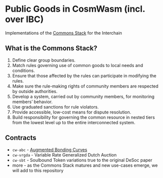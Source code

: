 # Public Goods in CosmWasm (incl. over IBC)
Implementations of the [Commons Stack](https://commonsstack.org/) for the Interchain
## What is the Commons Stack?
1. Define clear group boundaries.
2. Match rules governing use of common goods to local needs and conditions.
3. Ensure that those affected by the rules can participate in modifying the rules.
4. Make sure the rule-making rights of community members are respected by outside authorities.
5. Develop a system, carried out by community members, for monitoring members’ behavior.
6. Use graduated sanctions for rule violators.
7. Provide accessible, low-cost means for dispute resolution.
8. Build responsibility for governing the common resource in nested tiers from the lowest level up to the entire interconnected system.
## Contracts
- `cw-abc` - [Augmented Bonding Curves]()
- `cw-vrgda` - Variable Rate Generalized Dutch Auction
- `cw-sbt` - Soulbound Token variations true to the original DeSoc paper
- more - as the Commons Stack matures and new use-cases emerge, we will add to this repository
